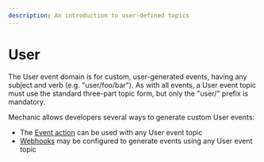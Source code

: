```yaml
---
description: An introduction to user-defined topics
---
```


# User

The User event domain is for custom, user-generated events, having any subject and verb \(e.g. "user/foo/bar"\). As with all events, a User event topic must use the standard three-part topic form, but only the "user/" prefix is mandatory.

Mechanic allows developers several ways to generate custom User events:

* The [Event action](../../../core-concepts/actions/action-types/event.md) can be used with any User event topic
* [Webhooks](../../webhooks.md) may be configured to generate events using any User event topic

